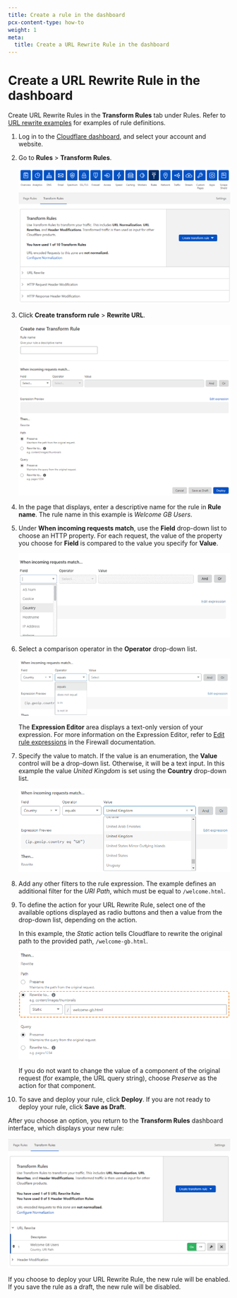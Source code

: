 ```yaml
---
title: Create a rule in the dashboard
pcx-content-type: how-to
weight: 1
meta:
  title: Create a URL Rewrite Rule in the dashboard
---
```


# Create a URL Rewrite Rule in the dashboard

Create URL Rewrite Rules in the **Transform Rules** tab under Rules. Refer to [URL rewrite examples](/rules/transform/url-rewrite/examples/) for examples of rule definitions.

1.  Log in to the [Cloudflare dashboard](https://dash.cloudflare.com/), and select your account and website.

2.  Go to **Rules** > **Transform Rules**.

    ![Transform Rules tab](../../static/transform/overview.png)

3.  Click **Create transform rule** > **Rewrite URL**.

    ![Create Transform Rule page](../../static/transform/create-url-rewrite-rule.png)

4.  In the page that displays, enter a descriptive name for the rule in **Rule name**. The rule name in this example is _Welcome GB Users_.

5.  Under **When incoming requests match**, use the **Field** drop-down list to choose an HTTP property. For each request, the value of the property you choose for **Field** is compared to the value you specify for **Value**.

    ![Selecting a field in the Expression Builder](../../static/transform/expression-field.png)

6.  Select a comparison operator in the **Operator** drop-down list.

    ![Selecting an operator in the Expression Builder](../../static/transform/expression-operator.png)

    The **Expression Editor** area displays a text-only version of your expression. For more information on the Expression Editor, refer to [Edit rule expressions](/firewall/cf-dashboard/expression-preview-editor) in the Firewall documentation.

7.  Specify the value to match. If the value is an enumeration, the **Value** control will be a drop-down list. Otherwise, it will be a text input. In this example the value _United Kingdom_ is set using the **Country** drop-down list.

    ![Entering a field value in the Expression Builder](../../static/transform/expression-value.png)

8.  Add any other filters to the rule expression. The example defines an additional filter for the _URI Path_, which must be equal to `/welcome.html`.

9.  To define the action for your URL Rewrite Rule, select one of the available options displayed as radio buttons and then a value from the drop-down list, depending on the action.

    In this example, the _Static_ action tells Cloudflare to rewrite the original path to the provided path, `/welcome-gb.html`.

    ![Static path rewrite for GB users](../../static/transform/rewrite-path-static-gb.png)

    If you do not want to change the value of a component of the original request (for example, the URL query string), choose _Preserve_ as the action for that component.

10. To save and deploy your rule, click **Deploy**. If you are not ready to deploy your rule, click **Save as Draft**.

After you choose an option, you return to the **Transform Rules** dashboard interface, which displays your new rule:

![Rules List displaying the new GB rule](../../static/transform/created-gb-rule.png)

If you choose to deploy your URL Rewrite Rule, the new rule will be enabled. If you save the rule as a draft, the new rule will be disabled.
